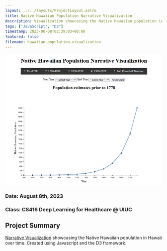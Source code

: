 ```yaml
---
layout: ../../layouts/ProjectLayout.astro
title: Native Hawaiian Population Narrative Visualization
description: Visualization showcasing the Native Hawaiian population in Hawaii over time. Created using Javascript and the D3 framework
tags: ["JavaScript", "D3"]
timestamp: 2023-08-08T02:39:03+00:00
featured: false
filename: hawaiian-population-visualization
---
```


![Narrative_Visualization](../../assets/hawaiian-population-viz/narrative_visualization.png)

### Date: August 8th, 2023

### Class: CS416 Deep Learning for Healthcare @ UIUC

## Project Summary

[Narrative Visualization](https://akolyte.github.io/CS_416_Native_Hawaiian_Population_Narrative_Visualization/) showcasing the Native Hawaiian population in Hawaii over time. Created using Javascript and the D3 framework.
